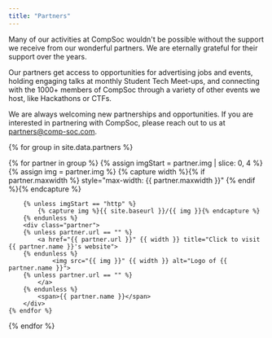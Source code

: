 ```yaml
---
title: "Partners"
---
```


Many of our activities at CompSoc wouldn't be possible without the support we receive from our wonderful partners. We are eternally grateful for their support over the years.

Our partners get access to opportunities for advertising jobs and events, holding engaging talks at monthly Student Tech Meet-ups, and connecting with the 1000+ members of CompSoc through a variety of other events we host, like Hackathons or CTFs.

We are always welcoming new partnerships and opportunities. If you are interested in partnering with CompSoc, please reach out to us at <a href="mailto:partners@comp-soc.com">partners@comp-soc.com</a>.

{% for group in site.data.partners %}
<div class="mt-2 partners">
	{% for partner in group %}
		{% assign imgStart = partner.img | slice: 0, 4 %}
		{% assign img = partner.img %}
		{% capture width %}{% if partner.maxwidth %} style="max-width: {{ partner.maxwidth }}" {% endif %}{% endcapture %}

		{% unless imgStart == "http" %}
			{% capture img %}{{ site.baseurl }}/{{ img }}{% endcapture %}
		{% endunless %}
        <div class="partner">
		{% unless partner.url == "" %}
			<a href="{{ partner.url }}" {{ width }} title="Click to visit {{ partner.name }}'s website">
		{% endunless %}
				<img src="{{ img }}" {{ width }} alt="Logo of {{ partner.name }}">
		{% unless partner.url == "" %}
			</a>
		{% endunless %}
            <span>{{ partner.name }}</span>
        </div>
	{% endfor %}
</div>
{% endfor %}
